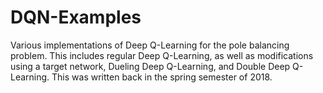 # DQN-Examples
Various implementations of Deep Q-Learning for the pole balancing problem. This includes regular Deep Q-Learning, as well as modifications using a target network, Dueling Deep Q-Learning, and Double Deep Q-Learning. This was written back in the spring semester of 2018.
